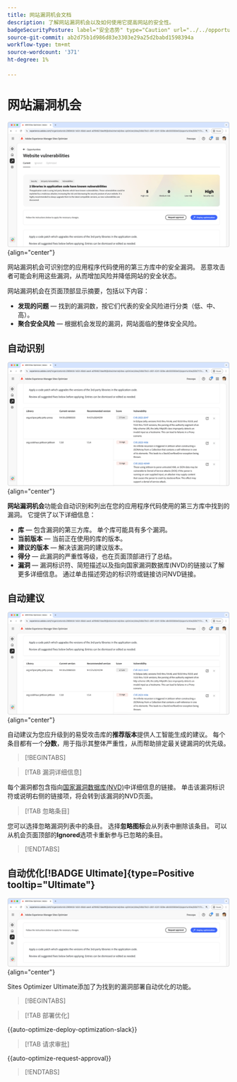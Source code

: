 ```yaml
---
title: 网站漏洞机会文档
description: 了解网站漏洞机会以及如何使用它提高网站的安全性。
badgeSecurityPosture: label="安全态势" type="Caution" url="../../opportunity-types/security-posture.md" tooltip="安全态势"
source-git-commit: ab2d75b1d986d83e3303e29a25d2babd1598394a
workflow-type: tm+mt
source-wordcount: '371'
ht-degree: 1%

---
```



# 网站漏洞机会

![网站漏洞机会](./assets/website-vulnerabilities/hero.png){align="center"}

网站漏洞机会可识别您的应用程序代码使用的第三方库中的安全漏洞。 恶意攻击者可能会利用这些漏洞，从而增加风险并降低网站的安全状态。

网站漏洞机会在页面顶部显示摘要，包括以下内容：

* **发现的问题** — 找到的漏洞数，按它们代表的安全风险进行分类（低、中、高）。
* **聚合安全风险** — 根据机会发现的漏洞，网站面临的整体安全风险。

## 自动识别

![自动识别网站漏洞](./assets/website-vulnerabilities/auto-identify.png){align="center"}

**网站漏洞机会**&#x200B;功能会自动识别和列出在您的应用程序代码使用的第三方库中找到的漏洞。 它提供了以下详细信息：

* **库** — 包含漏洞的第三方库。 单个库可能具有多个漏洞。
* **当前版本** — 当前正在使用的库的版本。
* **建议的版本** — 解决该漏洞的建议版本。
* **得分** — 此漏洞的严重性等级，也在页面顶部进行了总结。
* **漏洞** — 漏洞标识符、简短描述以及指向国家漏洞数据库(NVD)的链接以了解更多详细信息。 通过单击描述旁边的标识符或链接访问NVD链接。

## 自动建议

![自动建议网站漏洞](./assets/website-vulnerabilities/auto-suggest.png){align="center"}

自动建议为您应升级到的易受攻击库的&#x200B;**推荐版本**&#x200B;提供人工智能生成的建议。 每个条目都有一个&#x200B;**分数**，用于指示其整体严重性，从而帮助排定最关键漏洞的优先级。

>[!BEGINTABS]

>[!TAB 漏洞详细信息]

每个漏洞都包含指向[国家漏洞数据库(NVD)](https://nvd.nist.gov/)中详细信息的链接。 单击该漏洞标识符或说明右侧的链接项，将会转到该漏洞的NVD页面。

>[!TAB 忽略条目]

您可以选择忽略漏洞列表中的条目。 选择&#x200B;**忽略图标**&#x200B;会从列表中删除该条目。 可以从机会页面顶部的&#x200B;**Ignored**&#x200B;选项卡重新参与已忽略的条目。<!---right now it does not seem to be implemented, but the page description mentions this functionality-->

>[!ENDTABS]


## 自动优化[!BADGE Ultimate]{type=Positive tooltip="Ultimate"}

![自动优化网站漏洞](./assets/website-vulnerabilities/auto-optimize.png){align="center"}

Sites Optimizer Ultimate添加了为找到的漏洞部署自动优化的功能。

>[!BEGINTABS]

>[!TAB 部署优化]

{{auto-optimize-deploy-optimization-slack}}

>[!TAB 请求审批]

{{auto-optimize-request-approval}}

>[!ENDTABS]